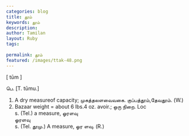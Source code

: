 ```yaml
---
categories: blog
title: தூம்
keywords: தூம்
description: 
author: Tamilan
layout: Ruby
tags: 
 
permalink: தூம்
featured: /images/ttak-48.png
---
```

  
[ tūm ]  
  
பெ. [T. tūmu.]  
1. A dry measureof capacity; முகத்தலளவைவகை. குப்பத்தூம்,தேவதூம். (W.)  
2. Bazaar weight = about 6 lbs.4 oz. avoir.; ஒரு நிறை. Loc  
s. (Tel.) a measure, ஓரளவு  
ஓரளவு  
s. (Tel. தூமு.) A measure, ஓர ளவு. (R.)